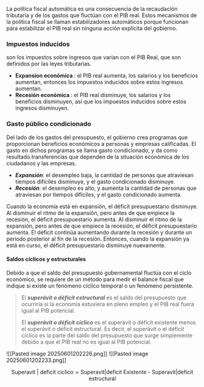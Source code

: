 
La política fiscal automática es una consecuencia de la recaudación tributaria y de los gastos que fluctúan con el PIB real. Estos mecanismos de la política fiscal se llaman estabilizadores automáticos porque funcionan para estabilizar el PIB real sin ninguna acción explícita del gobierno.  
### Impuestos inducidos

son los impuestos sobre ingresos que varían con el PIB Real, que son definidos por las leyes tributarias.

* **Expansion económica** : el PIB real aumenta, los salarios y los beneficios aumentan, entonces los impuestos inducidos sobre estos ingresos aumentan.
* **Recesión económica** :  el PIB real disminuye, los salarios y los beneficios disminuyen, así que los impuestos inducidos sobre estos ingresos disminuyen.
### Gasto público condicionado
 
 Del lado de los gastos del presupuesto, el gobierno crea programas que proporcionan beneficios económicos a personas y empresas calificadas. El gasto en dichos programas se llama gasto condicionado, y da como resultado transferencias que dependen de la situación económica de los ciudadanos y las empresas.

* ***Expansión***: el desempleo baja, la cantidad de personas que atraviesan tiempos difíciles disminuye, y el gasto condicionado disminuye.
* ***Recesión***: el desempleo es alto, y aumenta la cantidad de personas que atraviesan por tiempos difíciles, y el gasto condicionado aumenta.

Cuando la economía está en expansión, el déficit presupuestario disminuye. Al disminuir el ritmo de la expansión, pero antes de que empiece la recesión, el déficit presupuestario aumenta. Al disminuir el ritmo de la expansión, pero antes de que empiece la recesión, el déficit presupuestario aumenta. El déficit continúa aumentando durante la recesión y durante un periodo posterior al fin de la recesión. Entonces, cuando la expansión ya está en curso, el déficit presupuestario disminuye nuevamente.

#### Saldos cíclicos y estructurales

Debido a que el saldo del presupuesto gubernamental fluctúa con el ciclo económico, se requiere de un método para medir el balance fiscal que indique si existe un fenómeno cíclico temporal o un fenómeno persistente.

> El ***superávit o déficit estructural*** es el saldo del presupuesto que ocurriría si la economía estuviera en pleno empleo y el PIB real fuera igual al PIB potencial.
> 
> El ***superávit o déficit cíclico*** es el superávit o déficit existente menos el superávit o déficit estructural. Es decir, el superávit o el déficit cíclico es la parte del saldo del presupuesto que surge simplemente debido a que el PIB real no es igual al PIB potencial.


![[Pasted image 20250601202226.png]]
![[Pasted image 20250601202233.png]]


$$\text{Superavit | deficit ciclico}=\text{Superavit|deficit Existente - Superavit|deficit estructural}$$


